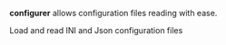 **configurer** allows configuration files reading with ease.

Load and read INI and Json configuration files
